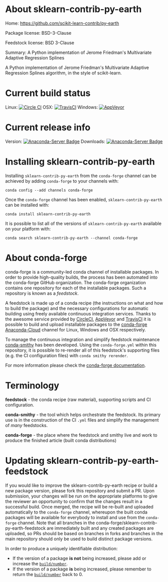 About sklearn-contrib-py-earth
==============================

Home: https://github.com/scikit-learn-contrib/py-earth

Package license: BSD-3-Clause

Feedstock license: BSD 3-Clause

Summary: A Python implementation of Jerome Friedman's
Multivariate Adaptive Regression Splines


A Python implementation of Jerome Friedman's
Multivariate Adaptive Regression Splines algorithm,
in the style of scikit-learn.


Current build status
====================

Linux: [![Circle CI](https://circleci.com/gh/conda-forge/sklearn-contrib-py-earth-feedstock.svg?style=shield)](https://circleci.com/gh/conda-forge/sklearn-contrib-py-earth-feedstock)
OSX: [![TravisCI](https://travis-ci.org/conda-forge/sklearn-contrib-py-earth-feedstock.svg?branch=master)](https://travis-ci.org/conda-forge/sklearn-contrib-py-earth-feedstock)
Windows: [![AppVeyor](https://ci.appveyor.com/api/projects/status/github/conda-forge/sklearn-contrib-py-earth-feedstock?svg=True)](https://ci.appveyor.com/project/conda-forge/sklearn-contrib-py-earth-feedstock/branch/master)

Current release info
====================
Version: [![Anaconda-Server Badge](https://anaconda.org/conda-forge/sklearn-contrib-py-earth/badges/version.svg)](https://anaconda.org/conda-forge/sklearn-contrib-py-earth)
Downloads: [![Anaconda-Server Badge](https://anaconda.org/conda-forge/sklearn-contrib-py-earth/badges/downloads.svg)](https://anaconda.org/conda-forge/sklearn-contrib-py-earth)

Installing sklearn-contrib-py-earth
===================================

Installing `sklearn-contrib-py-earth` from the `conda-forge` channel can be achieved by adding `conda-forge` to your channels with:

```
conda config --add channels conda-forge
```

Once the `conda-forge` channel has been enabled, `sklearn-contrib-py-earth` can be installed with:

```
conda install sklearn-contrib-py-earth
```

It is possible to list all of the versions of `sklearn-contrib-py-earth` available on your platform with:

```
conda search sklearn-contrib-py-earth --channel conda-forge
```


About conda-forge
=================

conda-forge is a community-led conda channel of installable packages.
In order to provide high-quality builds, the process has been automated into the
conda-forge GitHub organization. The conda-forge organization contains one repository
for each of the installable packages. Such a repository is known as a *feedstock*.

A feedstock is made up of a conda recipe (the instructions on what and how to build
the package) and the necessary configurations for automatic building using freely
available continuous integration services. Thanks to the awesome service provided by
[CircleCI](https://circleci.com/), [AppVeyor](http://www.appveyor.com/)
and [TravisCI](https://travis-ci.org/) it is possible to build and upload installable
packages to the [conda-forge](https://anaconda.org/conda-forge)
[Anaconda-Cloud](http://docs.anaconda.org/) channel for Linux, Windows and OSX respectively.

To manage the continuous integration and simplify feedstock maintenance
[conda-smithy](http://github.com/conda-forge/conda-smithy) has been developed.
Using the ``conda-forge.yml`` within this repository, it is possible to re-render all of
this feedstock's supporting files (e.g. the CI configuration files) with ``conda smithy rerender``.

For more information please check the [conda-forge documentation](https://conda-forge.org/docs/).

Terminology
===========

**feedstock** - the conda recipe (raw material), supporting scripts and CI configuration.

**conda-smithy** - the tool which helps orchestrate the feedstock.
                   Its primary use is in the construction of the CI ``.yml`` files
                   and simplify the management of *many* feedstocks.

**conda-forge** - the place where the feedstock and smithy live and work to
                  produce the finished article (built conda distributions)


Updating sklearn-contrib-py-earth-feedstock
===========================================

If you would like to improve the sklearn-contrib-py-earth recipe or build a new
package version, please fork this repository and submit a PR. Upon submission,
your changes will be run on the appropriate platforms to give the reviewer an
opportunity to confirm that the changes result in a successful build. Once
merged, the recipe will be re-built and uploaded automatically to the
`conda-forge` channel, whereupon the built conda packages will be available for
everybody to install and use from the `conda-forge` channel.
Note that all branches in the conda-forge/sklearn-contrib-py-earth-feedstock are
immediately built and any created packages are uploaded, so PRs should be based
on branches in forks and branches in the main repository should only be used to
build distinct package versions.

In order to produce a uniquely identifiable distribution:
 * If the version of a package **is not** being increased, please add or increase
   the [``build/number``](http://conda.pydata.org/docs/building/meta-yaml.html#build-number-and-string).
 * If the version of a package **is** being increased, please remember to return
   the [``build/number``](http://conda.pydata.org/docs/building/meta-yaml.html#build-number-and-string)
   back to 0.